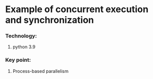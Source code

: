 # Example of concurrent execution and synchronization

### Technology:
1. python 3.9

### Key point:
1. Process-based parallelism
